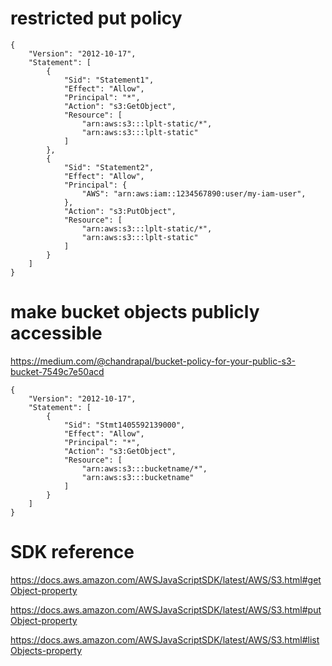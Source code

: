 # restricted put policy

```
{
    "Version": "2012-10-17",
    "Statement": [
        {
            "Sid": "Statement1",
            "Effect": "Allow",
            "Principal": "*",
            "Action": "s3:GetObject",
            "Resource": [
                "arn:aws:s3:::lplt-static/*",
                "arn:aws:s3:::lplt-static"
            ]
        },
        {
            "Sid": "Statement2",
            "Effect": "Allow",
            "Principal": {
                "AWS": "arn:aws:iam::1234567890:user/my-iam-user",
            },
            "Action": "s3:PutObject",
            "Resource": [
                "arn:aws:s3:::lplt-static/*",
                "arn:aws:s3:::lplt-static"
            ]
        }
    ]
}
```

# make bucket objects publicly accessible

https://medium.com/@chandrapal/bucket-policy-for-your-public-s3-bucket-7549c7e50acd

```
{
    "Version": "2012-10-17",
    "Statement": [
        {
            "Sid": "Stmt1405592139000",
            "Effect": "Allow",
            "Principal": "*",
            "Action": "s3:GetObject",
            "Resource": [
                "arn:aws:s3:::bucketname/*",
                "arn:aws:s3:::bucketname"
            ]
        }
    ]
}
```

# SDK reference


https://docs.aws.amazon.com/AWSJavaScriptSDK/latest/AWS/S3.html#getObject-property

https://docs.aws.amazon.com/AWSJavaScriptSDK/latest/AWS/S3.html#putObject-property

https://docs.aws.amazon.com/AWSJavaScriptSDK/latest/AWS/S3.html#listObjects-property
